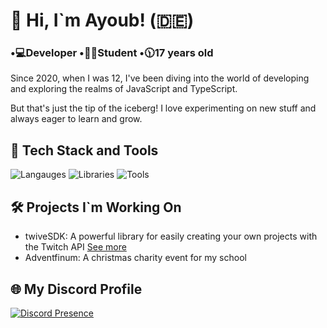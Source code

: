 # 👋 Hi, I`m Ayoub! (🇩🇪)

### •💻Developer •🧑‍🎓Student •🕦17 years old

Since 2020, when I was 12, I've been diving into the world of developing and exploring the realms of JavaScript and TypeScript.

But that's just the tip of the iceberg! I love experimenting on new stuff and always eager to learn and grow.

## 🔧 Tech Stack and Tools
![Langauges](https://skillicons.dev/icons?i=js,ts,html,css)
![Libraries](https://skillicons.dev/icons?i=nodejs,discordjs,nuxt,vue)
![Tools](https://skillicons.dev/icons?i=docker,mysql,redis,webstorm)

## 🛠️ Projects I`m Working On
- twiveSDK: A powerful library for easily creating your own projects with the Twitch API [See more](https://github.com/twiveSDK)
- Adventfinum: A christmas charity event for my school

## 🌐 My Discord Profile
[![Discord Presence](https://lanyard.cnrad.dev/api/789814620280979467)](https://discord.com/users/789814620280979467)
